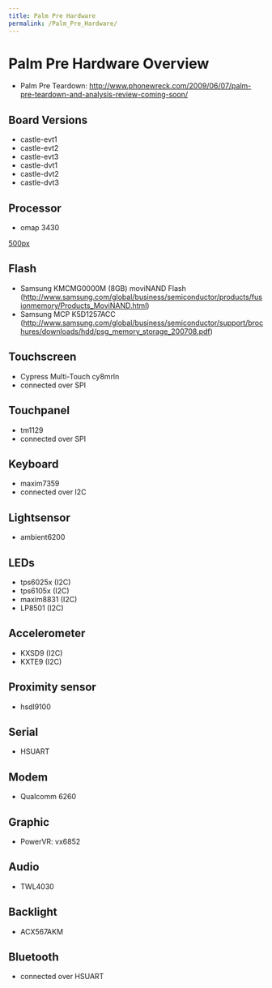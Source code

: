 ```yaml
---
title: Palm Pre Hardware
permalink: /Palm_Pre_Hardware/
---
```


Palm Pre Hardware Overview
==========================

-   Palm Pre Teardown: <http://www.phonewreck.com/2009/06/07/palm-pre-teardown-and-analysis-review-coming-soon/>

Board Versions
--------------

-   castle-evt1
-   castle-evt2
-   castle-evt3
-   castle-dvt1
-   castle-dvt2
-   castle-dvt3

Processor
---------

-   omap 3430

[500px](/Image:L4_omap3430.gif "wikilink")

Flash
-----

-   Samsung KMCMG0000M (8GB) moviNAND Flash (http://www.samsung.com/global/business/semiconductor/products/fusionmemory/Products_MoviNAND.html)
-   Samsung MCP K5D1257ACC (http://www.samsung.com/global/business/semiconductor/support/brochures/downloads/hdd/psg_memory_storage_200708.pdf)

Touchscreen
-----------

-   Cypress Multi-Touch cy8mrln
-   connected over SPI

Touchpanel
----------

-   tm1129
-   connected over SPI

Keyboard
--------

-   maxim7359
-   connected over I2C

Lightsensor
-----------

-   ambient6200

LEDs
----

-   tps6025x (I2C)
-   tps6105x (I2C)
-   maxim8831 (I2C)
-   LP8501 (I2C)

Accelerometer
-------------

-   KXSD9 (I2C)
-   KXTE9 (I2C)

Proximity sensor
----------------

-   hsdl9100

Serial
------

-   HSUART

Modem
-----

-   Qualcomm 6260

Graphic
-------

-   PowerVR: vx6852

Audio
-----

-   TWL4030

Backlight
---------

-   ACX567AKM

Bluetooth
---------

-   connected over HSUART
